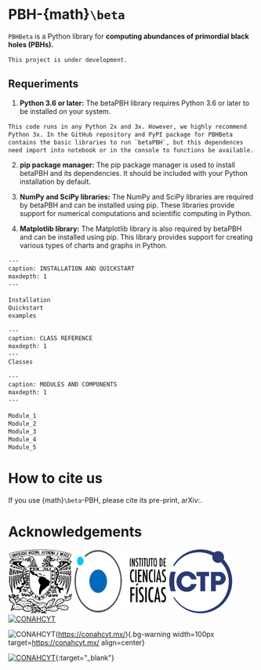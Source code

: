 # PBH-{math}`\beta`

`PBHBeta` is a Python library for **computing abundances of primordial black holes 
(PBHs).** 


```{warning}
This project is under development.
```

## Requeriments

1. **Python 3.6 or later:** The betaPBH library requires Python 3.6 or later to be installed on your system.

```{note}
This code runs in any Python 2x and 3x. However, we highly recommend Python 3x. In the GitHub repository and PyPI package for PBHBeta contains the basic libraries to run `betaPBH`, but this dependences need import into notebook or in the console to functions be available.
```

2. **pip package manager:** The pip package manager is used to install betaPBH and its dependencies. It should be included with your Python installation by default.

3. **NumPy and SciPy libraries:** The NumPy and SciPy libraries are required by betaPBH and can be installed using pip. These libraries provide support for numerical computations and scientific computing in Python.

4. **Matplotlib library:** The Matplotlib library is also required by betaPBH and can be installed using pip. This library provides support for creating various types of charts and graphs in Python.


```{toctree}
---
caption: INSTALLATION AND QUICKSTART
maxdepth: 1
---

Installation
Quickstart
examples
```

```{toctree}
---
caption: CLASS REFERENCE
maxdepth: 1 
---
Classes
```

```{toctree}
---
caption: MODULES AND COMPONENTS
maxdepth: 1
---

Module_1
Module_2
Module_3
Module_4
Module_5
```


# How to cite us

If you use {math}`\beta`-PBH, please cite its pre-print, arXiv:.


# Acknowledgements

<img src="img/UNAM.png" target="https://www.unam.mx/" alt="UNAM" height="130px" width="130px" class="bg-primary">
<img src="img/ICF.png" target="https://www.fis.unam.mx/" alt="ICF" height="130px" width="190px" class="bg-primary">
<img src="img/ICTP.svg" target="https://www.ictp.it/" alt="ICTP" height="130px" width="130px" class="bg-primary">
<a href="https://conahcyt.mx/" target="_blank">
<img src="img/CONAHCYT.png" alt="CONAHCYT" height="130px" width="190px" class="bg-primary">
</a>

![CONAHCYT](img/CONAHCYT.png)(https://conahcyt.mx/){.bg-warning width=100px target=https://conahcyt.mx/ align=center}

[![CONAHCYT](img/CONAHCYT.png)](https://conahcyt.mx/){:target="_blank"}
